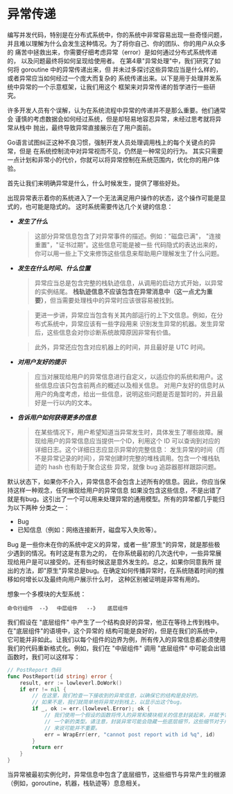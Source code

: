 # 异常传递
编写并发代码，特别是在分布式系统中，你的系统中非常容易出现一些奇怪问题，
并且难以理解为什么会发生这种情况。为了将你自己、你的团队、你的用户从众多的
痛苦中拯救出来，你需要仔细考虑异常（error）是如何通过分布式系统传递的，
以及问题最终将如何呈现给使用者。
在第4章"异常处理"中，我们研究了如何将 goroutine 中的异常传递出来，但
并未过多探讨这些异常应当是什么样的，或者异常应当如何经过一个庞大而复杂的
系统传递出来。以下是用于处理并发系统中异常的一个示意框架，让我们用这个
框架来对异常传递的哲学进行一些研究。

许多开发人员有个误解，认为在系统流程中异常的传递并不是那么重要。他们通常会
谨慎的考虑数据会如何经过系统，但是却轻易地容忍异常，未经过思考就将异常从栈中
抛出，最终导致异常直接展示在了用户面前。

Go语言试图纠正这种不良习惯，强制开发人员处理调用栈上的每个关键点的异常，但是
在系统控制流中对异常视而不见，仍然是一种常见的行为。
其实只需要一点计划和非常小的代价，你就可以将异常控制在系统范围内，优化你的用户体验。

首先让我们来明确异常是什么，什么时候发生，提供了哪些好处。

出现异常表示着你的系统进入了一个无法满足用户操作的状态，这个操作可能是显式的，也可能是隐式的。
这时系统需要传达几个关键的信息：
- ***发生了什么***
  > 这部分异常信息包含了对异常事件的描述。例如："磁盘已满"， "连接重置"，"证书过期"。这些信息可能是被一些
  代码隐式的表达出来的，你可以用一些上下文来修饰这些信息来帮助用户理解发生了什么问题。
- ***发生在什么时间、什么位置***
  > 异常应当总是包含完整的栈轨迹信息，从调用的启动方式开始，以异常的实例结尾。
  **栈轨迹信息不应该包含在异常消息中（这一点尤为重要）**，但当需要处理栈中的异常时应该很容易被找到。
  
  >  更进一步讲，异常应当包含有关其内部运行的上下文信息。例如，在分布式系统中，异常应该有一些字段用来
  识别发生异常的机器。发生异常后，这些信息会对你诊断系统故障原因非常有价值。
  
  > 此外，异常还应包含对应机器上的时间，并且最好是 UTC 时间。

- ***对用户友好的提示***
  > 应当对展现给用户的异常信息进行自定义，以适应你的系统和用户。这些信息应该只包含前两点的概述以及相关信息。
  对用户友好的信息时从用户的角度考虑，给出一些信息，说明这些问题是否是暂时的，并且最好是一行以内的文本。
  
- ***告诉用户如何获得更多的信息***
  > 在某些情况下，用户希望知道当异常发生时，具体发生了哪些故障。展现给用户的异常信息应当提供一个ID，利用这个
  ID 可以查询到对应的详细日志。这个详细日志应显示异常的完整信息：
  发生异常的时间（而不是异常记录的时间），异常创建时完整的堆栈调用。包含一个堆栈轨迹的 hash 也有助于聚合这些
  异常，就像 bug 追踪器那样跟踪问题。
  
默认状态下，如果你不介入，异常信息不会包含上述所有的信息。因此，你应当保持这样一种观念，任何展现给用户的异常信息
如果没包含这些信息，不是出错了就是有bug。这引出了一个可以用来处理异常的通用模型。所有的异常都几乎能归为以下两种
分类之一：
- Bug
- 已知信息（例如：网络连接断开，磁盘写入失败等）。

Bug 是一些你未在你的系统中定义的异常，或者一些"原生"的异常，就是那些极少遇到的情况。有时这是有意为之的，
在你系统最初的几次迭代中，一些异常展现给用户是可以接受的。还有些时候这是意外发生的。总之，如果你同意我所
提出的方法，即"原生"异常总是bug。在确定如何传播异常时，在系统随着时间的推移如何增长以及最终向用户展示什么时，
这种区别被证明是非常有用的。

想象一个多模块的大型系统：
```
命令行组件  --》  中层组件   --》   底层组件
```  
我们假设在 "底层组件" 中产生了一个结构良好的异常，他正在等待上传到栈中。在"底层组件"的语境中，这个异常的
结构可能是良好的，但是在我们的系统中，它可能并非如此。让我们以每个组件的边界为例，所有传入的异常信息都必须使用
我们的代码重新格式化。例如，我们在 "中层组件" 调用 "底层组件" 中可能会出错函数时，我们可以这样写：
```go
// PostReport 伪码
func PostReport(id string) error {
	result, err := lowleverl.DoWork()
	if err != nil {
		// 在这里，我们检查一下接收到的异常信息，以确保它的结构是良好的。
		// 如果不是，我们就简单地将异常对到栈上，以显示出这个bug。
		if _, ok := err.(lowlevel.Error); ok {
			// 我们使用一个假设的函数将传入的异常和模块相关的信息封装起来，并赋予它
			// 一个新的类型。请注意，封装异常可能会隐藏一些底层细节，这些细节对于用户
			// 来说可能并不重要。
			err = WrapErr(err, "cannot post report with id %q", id)
		}
		return err
	}
}
```
当异常被最初实例化时，异常信息中包含了底层细节，这些细节与异常产生的根源（例如，goroutine，机器，栈轨迹等）息息相关。

